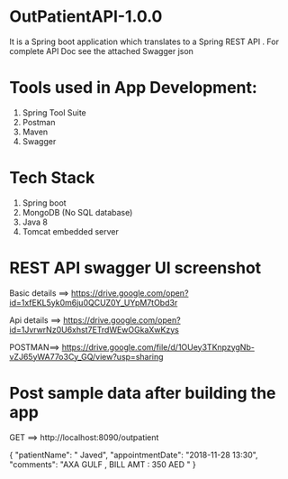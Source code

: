 # OutPatientAPI-1.0.0

It is a Spring boot application which translates to a Spring REST API .
For complete API Doc see the attached Swagger json 


Tools used in App  Development:
===============================
1. Spring Tool Suite
2. Postman
3. Maven
4. Swagger

Tech Stack
===========
1. Spring boot
2. MongoDB (No SQL database)
3. Java 8
4. Tomcat embedded server 

REST API swagger UI screenshot
==============================
Basic details ==> https://drive.google.com/open?id=1xfEKL5yk0m6ju0QCUZ0Y_UYpM7tObd3r

Api details ==> https://drive.google.com/open?id=1JvrwrNz0U6xhst7ETrdWEwOGkaXwKzys

POSTMAN==> https://drive.google.com/file/d/1OUey3TKnpzygNb-vZJ65yWA77o3Cy_GQ/view?usp=sharing


Post sample data after building the app  
==========================================

GET ==>  http://localhost:8090/outpatient 

   {
        "patientName": " Javed",
        "appointmentDate": "2018-11-28 13:30",
        "comments": "AXA GULF , BILL AMT : 350 AED "
    }
